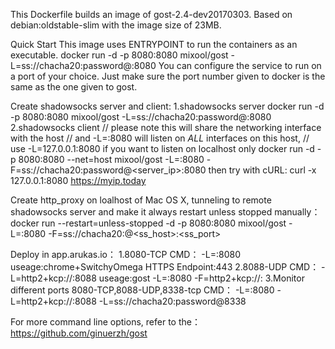 This Dockerfile builds an image of gost-2.4-dev20170303. Based on debian:oldstable-slim with the image size of 23MB.

Quick Start
This image uses ENTRYPOINT to run the containers as an executable.
docker run -d -p 8080:8080 mixool/gost -L=ss://chacha20:password@:8080
You can configure the service to run on a port of your choice. Just make sure the port number given to docker is the same as the one given to gost.

Create shadowsocks server and client:
1.shadowsocks server
docker run -d -p 8080:8080 mixool/gost -L=ss://chacha20:password@:8080
2.shadowsocks client
// please note this will share the networking interface with the host
// and -L=:8080 will listen on *ALL* interfaces on this host, 
// use -L=127.0.0.1:8080 if you want to listen on localhost only
docker run -d -p 8080:8080 --net=host mixool/gost -L=:8080 -F=ss://chacha20:password@<server_ip>:8080
then try with cURL:
curl -x 127.0.0.1:8080 https://myip.today

Create http_proxy on loalhost of Mac OS X, tunneling to remote shadowsocks server and make it always restart unless stopped manually：
docker run --restart=unless-stopped -d -p 8080:8080 mixool/gost -L=:8080 -F=ss://chacha20:<password>@<ss_host>:<ss_port>

Deploy in app.arukas.io：
1.8080-TCP  CMD：    -L=:8080                                 useage:chrome+SwitchyOmega HTTPS Endpoint:443
2.8088-UDP  CMD：    -L=http2+kcp://:8088                     useage:gost -L=:8080 -F=http2+kcp://<ip>:<port>
3.Monitor different ports 8080-TCP,8088-UDP,8338-tcp
            CMD：    -L=:8080 -L=http2+kcp://:8088 -L=ss://chacha20:password@8338

For more command line options, refer to the：https://github.com/ginuerzh/gost
